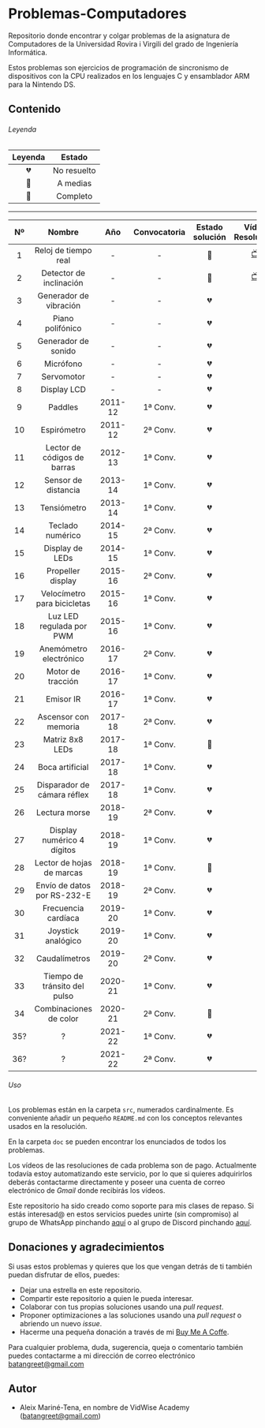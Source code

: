 # Problemas-Computadores
Repositorio donde encontrar y colgar problemas de la asignatura de Computadores de la Universidad Rovira i Virgili del 
grado de Ingeniería Informática. 

Estos problemas son ejercicios de programación de sincronismo de dispositivos con la CPU realizados en los lenguajes C 
y ensamblador ARM para la Nintendo DS.

## Contenido

###### Leyenda
| Leyenda | Estado |
| :---: | :---: |
| 💔 | No resuelto |
| 💛 | A medias |
| 💚 | Completo |


---
| Nº    | Nombre                          | Año     | Convocatoria | Estado solución | Vídeo Resolución                    |
| :---: | :-----------------------------: | :---:   | :----------: | :-------------: | :---------------------------------: |
| 1     | Reloj de tiempo real            | -       | -            | 💚               | [📺](https://youtu.be/4TT_tyNeHog)  |
| 2     | Detector de inclinación         | -       | -            | 💚               | [📺](https://youtu.be/4TT_tyNeHog)  |
| 3     | Generador de vibración          | -       | -            | 💔               |                                    |
| 4     | Piano polifónico                | -       | -            | 💔               |                                    |
| 5     | Generador de sonido             | -       | -            | 💔               |                                    |
| 6     | Micrófono                       | -       | -            | 💔               |                                    |
| 7     | Servomotor                      | -       | -            | 💔               |                                    |
| 8     | Display LCD                     | -       | -            | 💔               |                                    |
| 9     | Paddles                         | 2011-12 | 1ª Conv.     | 💔               |                                    |
| 10    | Espirómetro                     | 2011-12 | 2ª Conv.     | 💔               |                                    |
| 11    | Lector de códigos de barras     | 2012-13 | 1ª Conv.     | 💔               |                                    |
| 12    | Sensor de distancia             | 2013-14 | 1ª Conv.     | 💔               |                                    |
| 13    | Tensiómetro                     | 2013-14 | 1ª Conv.     | 💔               |                                    |
| 14    | Teclado numérico                | 2014-15 | 2ª Conv.     | 💔               |                                    |
| 15    | Display de LEDs                 | 2014-15 | 1ª Conv.     | 💔               |                                    |
| 16    | Propeller display               | 2015-16 | 2ª Conv.     | 💔               |                                    |
| 17    | Velocímetro para bicicletas     | 2015-16 | 1ª Conv.     | 💔               |                                    |
| 18    | Luz LED regulada por PWM        | 2015-16 | 1ª Conv.     | 💔               |                                    |
| 19    | Anemómetro electrónico          | 2016-17 | 2ª Conv.     | 💔               |                                    |
| 20    | Motor de tracción               | 2016-17 | 1ª Conv.     | 💔               |                                    |
| 21    | Emisor IR                       | 2016-17 | 1ª Conv.     | 💔               |                                    |
| 22    | Ascensor con memoria            | 2017-18 | 2ª Conv.     | 💔               |                                    |
| 23    | Matriz 8x8 LEDs                 | 2017-18 | 1ª Conv.     | 💛               |                                    |
| 24    | Boca artificial                 | 2017-18 | 1ª Conv.     | 💔               |                                    |
| 25    | Disparador de cámara réflex     | 2017-18 | 1ª Conv.     | 💔               |                                    |
| 26    | Lectura morse                   | 2018-19 | 2ª Conv.     | 💔               |                                    |
| 27    | Display numérico 4 dígitos      | 2018-19 | 1ª Conv.     | 💔               |                                    |
| 28    | Lector de hojas de marcas       | 2018-19 | 1ª Conv.     | 💛               |                                    |
| 29    | Envío de datos por RS-232-E     | 2018-19 | 2ª Conv.     | 💔               |                                    |
| 30    | Frecuencia cardíaca             | 2019-20 | 1ª Conv.     | 💔               |                                    |
| 31    | Joystick analógico              | 2019-20 | 1ª Conv.     | 💔               |                                    |
| 32    | Caudalímetros                   | 2019-20 | 2ª Conv.     | 💔               |                                    |
| 33    | Tiempo de tránsito del pulso    | 2020-21 | 1ª Conv.     | 💔               |                                    |
| 34    | Combinaciones de color          | 2020-21 | 2ª Conv.     | 💚               |                                    |
| 35?   | ?                               | 2021-22 | 1ª Conv.     | 💔               |                                    |
| 36?   | ?                               | 2021-22 | 2ª Conv.     | 💔               |                                    |



###### Uso
Los problemas están en la carpeta `src`, numerados cardinalmente. Es conveniente añadir un pequeño `README.md` con los 
conceptos relevantes usados en la resolución.

En la carpeta `doc` se pueden encontrar los enunciados de todos los problemas.

Los vídeos de las resoluciones de cada problema son de pago. Actualmente todavía estoy automatizando este servicio, 
por lo que si quieres adquirirlos deberás contactarme directamente y poseer una cuenta de correo electrónico de *Gmail* 
donde recibirás los vídeos.

Este repositorio ha sido creado como soporte para mis clases de repaso. Si estás interesad@ en estos servicios puedes 
unirte (sin compromiso) al grupo de WhatsApp pinchando [aquí](https://chat.whatsapp.com/LCdX5oKUFnACIxTl6hq0rO) o al 
grupo de Discord pinchando [aquí](https://discord.gg/WMvWRwGm).

## Donaciones y agradecimientos

Si usas estos problemas y quieres que los que vengan detrás de ti también puedan disfrutar de ellos, puedes:
* Dejar una estrella en este repositorio.
* Compartir este repositorio a quien le pueda interesar.
* Colaborar con tus propias soluciones usando una *pull request*.  
* Proponer optimizaciones a las soluciones usando una *pull request* o abriendo un nuevo *issue*. 
* Hacerme una pequeña donación a través de mi [Buy Me A Coffe](https://www.buymeacoffee.com/VidWise).

Para cualquier problema, duda, sugerencia, queja o comentario también puedes contactarme a mi dirección de correo 
electrónico [batangreet@gmail.com](batangreet@gmail.com)


## Autor
- Aleix Mariné-Tena, en nombre de VidWise Academy ([batangreet@gmail.com](batangreet@gmail.com)) 